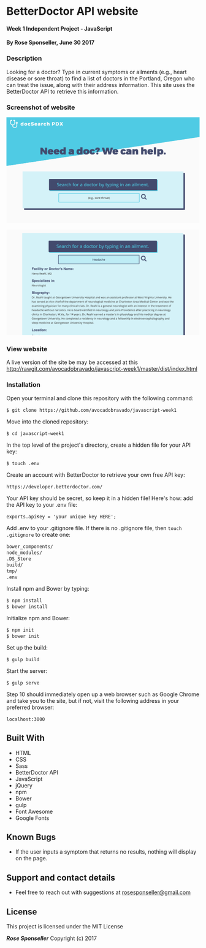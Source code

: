 # BetterDoctor API website

#### Week 1 Independent Project - JavaScript

#### By **Rose Sponseller, June 30 2017**

### Description

Looking for a doctor? Type in current symptoms or ailments (e.g., heart disease or sore throat) to find a list of doctors in the Portland, Oregon who can treat the issue, along with their address information. This site uses the BetterDoctor API to retrieve this information.

### Screenshot of website

![screenshot of project](https://github.com/avocadobravado/javascript-week1/blob/master/img/scs01.png?raw=true)

![screenshot of project](https://github.com/avocadobravado/javascript-week1/blob/master/img/scs02.png?raw=true)

### View website
A live version of the site be may be accessed at this http://rawgit.com/avocadobravado/javascript-week1/master/dist/index.html

### Installation

Open your terminal and clone this repository with the following command:

```
$ git clone https://github.com/avocadobravado/javascript-week1
```

Move into the cloned repository:

```
$ cd javascript-week1
```

In the top level of the project's directory, create a hidden file for your API key:

```
$ touch .env
```

Create an account with BetterDoctor to retrieve your own free API key:

```
https://developer.betterdoctor.com/
```

Your API key should be secret, so keep it in a hidden file! Here's how: add the API key to your .env file:

```
exports.apiKey = 'your unique key HERE';
```

Add .env to your .gitignore file. If there is no .gitignore file, then `touch .gitignore` to create one:

```
bower_components/
node_modules/
.DS_Store
build/
tmp/
.env
```  

Install npm and Bower by typing:

```
$ npm install
$ bower install
```

Initialize npm and Bower:

```
$ npm init
$ bower init
```

Set up the build:

```
$ gulp build
```

Start the server:

```
$ gulp serve
```

Step 10 should immediately open up a web browser such as Google Chrome and take you to the site, but if not, visit the following address in your preferred browser:

```
localhost:3000
```

## Built With

* HTML
* CSS
* Sass
* BetterDoctor API
* JavaScript
* jQuery
* npm
* Bower
* gulp
* Font Awesome
* Google Fonts

## Known Bugs

* If the user inputs a symptom that returns no results, nothing will display on the page.

## Support and contact details

* Feel free to reach out with suggestions at rosesponseller@gmail.com

## License

This project is licensed under the MIT License

**_Rose Sponseller_** Copyright (c) 2017
